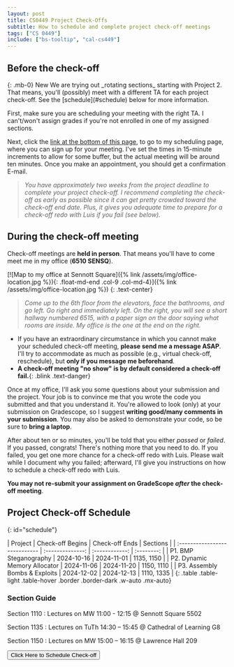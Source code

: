 ```yaml
---
layout: post
title: CS0449 Project Check-Offs
subtitle: How to schedule and complete project check-off meetings
tags: ["CS 0449"]
include: ["bs-tooltip", "cal-cs449"]
--- 
```


## Before the check-off

<div class="card border-danger mb-3">
  <div class="card-body" markdown="1">
  {: .mb-0}
  <span class="badge text-bg-danger">New</span>
  We are trying out _rotating sections_ starting with Project 2. That means, you'll (possibly) meet with a different TA for each project check-off. See the [schedule](#schedule) below for more information.
  </div>
</div>

First, make sure you are scheduling your meeting with the right TA. I can't/won't assign grades if you're not enrolled in one of my assigned sections.

Next, click the [link at the bottom of this page](#scheduler), to go to my scheduling page, where you can sign up for your meeting. I've set the times in 15-minute increments to allow for some buffer, but the actual meeting will be around ten minutes. Once you make an appointment, you should get a confirmation E-mail.

> _You have approximately two weeks from the project deadline to complete your project check-off. I recommend completing the check-off as early as possible since it can get pretty crowded toward the check-off end date. Plus, it gives you adequate time to prepare for a check-off redo with Luis if you fail (see below)._

## During the check-off meeting

Check-off meetings are **held in person**. That means you'll have to come meet me in my office (**6510 SENSQ**).

[![Map to my office at Sennott Square]({% link /assets/img/office-location.jpg %}){: .float-md-end .col-9 .col-md-4}]({% link /assets/img/office-location.jpg %})
{: .text-center}

> _Come up to the 6th floor from the elevators, face the bathrooms, and go left. Go right and immediately left. On the right, you will see a short hallway numbered 6515, with a paper sign on the door saying what rooms are inside. My office is the one at the end on the right._

- If you have an extraordinary circumstance in which you cannot make your scheduled check-off meeting, **please send me a message ASAP**. I'll try to accommodate as much as possible (e.g., virtual check-off, reschedule), but **only if you message me beforehand**.
- **A check-off meeting "no show" is by default considered a check-off fail.**{: .blink .text-danger}

Once at my office, I'll ask you some questions about your submission and the project. Your job is to convince me that you wrote the code you submitted and that you understand it. You're allowed to look (only) at your submission on Gradescope, so I suggest **writing good/many comments in your submission**. You may also be asked to demonstrate your code, so be sure to **bring a laptop**.

After about ten or so minutes, you'll be told that you either _passed_ or _failed_. If you passed, congrats! There's nothing more that you need to do. If you failed, you get one more chance for a check-off redo with Luis. Please wait while I document why you failed; afterward, I'll give you instructions on how to schedule a check-off redo with Luis.

**You may not re-submit your assignment on GradeScope _after_ the check-off meeting**.

## Project Check-off Schedule

{: id="schedule"}

<div markdown="1" class="overflow-x-auto">
| Project                       | Check-off Begins | Check-off Ends |  Sections  |
| :---------------------------- | :--------------: | :------------: | :--------: |
| P1. BMP Steganography         |    2024-10-16    |   2024-11-01   | 1135, 1150 |
| P2. Dynamic Memory Allocator  |    2024-11-06    |   2024-11-20   | 1150, 1110 |
| P3. Assembly Bombs & Exploits |    2024-12-02    |   2024-12-13   | 1110, 1335 |
{: .table .table-light .table-hover .border .border-dark .w-auto .mx-auto}
</div>

### Section Guide

Section 1110
: Lectures on MW 11:00 - 12:15 @ Sennott Square 5502

Section 1135
: Lectures on TuTh 14:30 – 15:45 @ Cathedral of Learning G8

Section 1150
: Lectures on MW 15:00 – 16:15 @ Lawrence Hall 209

<button class="mx-auto d-block btn btn-info text-dark"
        data-cal-link="shinwookim/cs0449"
        data-cal-namespace="cs0449"
        data-cal-config='{"layout":"month_view"}'>
        Click Here to Schedule Check-off
</button>
